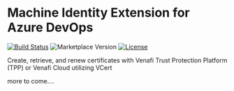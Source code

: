 # Machine Identity Extension for Azure DevOps

[![Build Status](https://dev.azure.com/gd-barron/MachineIdentityExtension/_apis/build/status/gdbarron.MachineIdentityExtension?repoName=gdbarron%2FMachineIdentityExtension&branchName=main)](https://dev.azure.com/gd-barron/MachineIdentityExtension/_build/latest?definitionId=5&repoName=gdbarron%2FMachineIdentityExtension&branchName=main)
![Marketplace Version](https://img.shields.io/visual-studio-marketplace/v/gdbarron.MachineIdentityExtension)
[![License](https://img.shields.io/badge/License-Apache%202.0-blue.svg)](https://opensource.org/licenses/Apache-2.0)

Create, retrieve, and renew certificates with Venafi Trust Protection Platform (TPP) or Venafi Cloud utilizing VCert

more to come....
